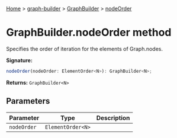 [Home](./index) &gt; [graph-builder](./graph-builder.md) &gt; [GraphBuilder](./graph-builder.graphbuilder.md) &gt; [nodeOrder](./graph-builder.graphbuilder.nodeorder.md)

# GraphBuilder.nodeOrder method

Specifies the order of iteration for the elements of Graph.nodes<!-- -->.

**Signature:**
```javascript
nodeOrder(nodeOrder: ElementOrder<N>): GraphBuilder<N>;
```
**Returns:** `GraphBuilder<N>`

## Parameters

|  Parameter | Type | Description |
|  --- | --- | --- |
|  `nodeOrder` | `ElementOrder<N>` |  |

